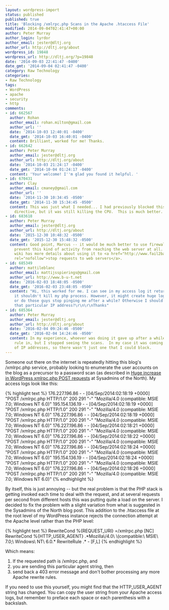 ```yaml
---
layout: wordpress-import
status: published
published: true
title: 'Blocking /xmlrpc.php Scans in the Apache .htaccess File'
modified: 2014-09-04T02:41:47+00:00
author: Peter Murray
author_login: lyrdor
author_email: jester@dltj.org
author_url: http://dltj.org/about
wordpress_id: 19848
wordpress_url: http://dltj.org/?p=19848
date: '2014-09-03 22:41:47 -0400'
date_gmt: '2014-09-04 02:41:47 -0400'
category: Raw Technology
categories:
- Raw Technology
tags:
- WordPress
- apache
- security
- http
comments:
- id: 662567
  author: Rohan
  author_email: rohan.milton@gmail.com
  author_url: ''
  date: '2014-10-03 12:40:01 -0400'
  date_gmt: '2014-10-03 16:40:01 -0400'
  content: Brilliant, worked for me! Thanks.
- id: 662642
  author: Peter Murray
  author_email: jester@dltj.org
  author_url: http://dltj.org/about
  date: '2014-10-03 21:24:17 -0400'
  date_gmt: '2014-10-04 01:24:17 -0400'
  content: 'Your welcome! I''m glad you found it helpful. '
- id: 670431
  author: Clay
  author_email: cmaney@gmail.com
  author_url: ''
  date: '2014-11-30 10:34:45 -0500'
  date_gmt: '2014-11-30 15:34:45 -0500'
  content: This was just what I needed... I had previously blocked this with the Files
    directive, but it was still killing the CPU.  This is much better.  Thanks!
- id: 683618
  author: Peter Murray
  author_email: jester@dltj.org
  author_url: http://dltj.org/about
  date: '2015-12-30 10:48:32 -0500'
  date_gmt: '2015-12-30 15:48:32 -0500'
  content: Good point, Marcus -- it would be much better to use firewall rules to
    prevent this kind of activity from reaching the web server at all.  The fail2ban
    wiki has more details about using it to <a href="http://www.fail2ban.org/wiki/index.php/Category:HTTP"
    rel="nofollow">stop requests to web servers</a>.
- id: 685349
  author: mattileblanc
  author_email: mattijsspierings@gmail.com
  author_url: http://www.b-u-t.net
  date: '2016-02-03 18:48:05 -0500'
  date_gmt: '2016-02-03 23:48:05 -0500'
  content: "Hi, this worked for me. I can see in my access log it returns a 403 so
    it shouldn't kill my php process. However, it might create huge log files right,
    or do those guys stop pinging me after a while? Otherwise I should just block
    that particular IP address?\r\n\r\nThanks"
- id: 685364
  author: Peter Murray
  author_email: jester@dltj.org
  author_url: http://dltj.org/about
  date: '2016-02-04 09:24:46 -0500'
  date_gmt: '2016-02-04 14:24:46 -0500'
  content: In my experience, whoever was doing it gave up after a while.  I left the
    rule in, but I stopped seeing the scans.  In my case it was coming from a number
    of IP addresses, so there wasn't just one that I could block.
---
```

<p>Someone out there on the internet is repeatedly hitting this blog's /xmlrpc.php service, probably looking to enumerate the user accounts on the blog as a precursor to a password scan (as described in <a href="http://www.saotn.org/huge-increase-wordpress-xmlrpc-php-post-requests/" title="Huge increase in WordPress xmlrpc.php POST requests | Sysadmins of the North">Huge increase in WordPress xmlrpc.php POST requests</a> at Sysadmins of the North).  My access logs look like this:</p>
{% highlight text %}
176.227.196.86 - - [04/Sep/2014:02:18:19 +0000] "POST /xmlrpc.php HTTP/1.0" 200 291 "-" "Mozilla/4.0 (compatible: MSIE 7.0; Windows NT 6.0)"
195.154.136.19 - - [04/Sep/2014:02:18:19 +0000] "POST /xmlrpc.php HTTP/1.0" 200 291 "-" "Mozilla/4.0 (compatible: MSIE 7.0; Windows NT 6.0)"
176.227.196.86 - - [04/Sep/2014:02:18:19 +0000] "POST /xmlrpc.php HTTP/1.0" 200 291 "-" "Mozilla/4.0 (compatible: MSIE 7.0; Windows NT 6.0)"
176.227.196.86 - - [04/Sep/2014:02:18:21 +0000] "POST /xmlrpc.php HTTP/1.0" 200 291 "-" "Mozilla/4.0 (compatible: MSIE 7.0; Windows NT 6.0)"
176.227.196.86 - - [04/Sep/2014:02:18:22 +0000] "POST /xmlrpc.php HTTP/1.0" 200 291 "-" "Mozilla/4.0 (compatible: MSIE 7.0; Windows NT 6.0)"
176.227.196.86 - - [04/Sep/2014:02:18:24 +0000] "POST /xmlrpc.php HTTP/1.0" 200 291 "-" "Mozilla/4.0 (compatible: MSIE 7.0; Windows NT 6.0)"
195.154.136.19 - - [04/Sep/2014:02:18:24 +0000] "POST /xmlrpc.php HTTP/1.0" 200 291 "-" "Mozilla/4.0 (compatible: MSIE 7.0; Windows NT 6.0)"
176.227.196.86 - - [04/Sep/2014:02:18:26 +0000] "POST /xmlrpc.php HTTP/1.0" 200 291 "-" "Mozilla/4.0 (compatible: MSIE 7.0; Windows NT 6.0)"
{% endhighlight %}
<p>By itself, this is just annoying -- but the real problem is that the PHP stack is getting invoked each time to deal with the request, and at several requests per second from different hosts this was putting quite a load on the server.  I decided to fix the problem with a slight variation from what is suggested in the Sysadmins of the North blog post.  This addition to the .htaccess file at the root level of my WordPress instance rejects the connection attempt at the Apache level rather than the PHP level:</p>
{% highlight text %}
RewriteCond %{REQUEST_URI} =/xmlrpc.php [NC]
RewriteCond %{HTTP_USER_AGENT} .*Mozilla\/4.0\ \(compatible:\ MSIE\ 7.0;\ Windows\ NT\ 6.0.*
RewriteRule .* - [F,L]
{% endhighlight %}
<p>Which means:</p>
<ol>
<li>If the requested path is /xmlrpc.php, and</li>
<li>you are sending this particular agent string, then</li>
<li>send back a 403 error message and don't bother processing any more Apache rewrite rules.</li>
</ol>
<p>If you need to use this yourself, you might find that the HTTP_USER_AGENT string has changed.  You can copy the user string from your Apache access logs, but remember to preface each space or each parenthesis with a backslash.</p>
